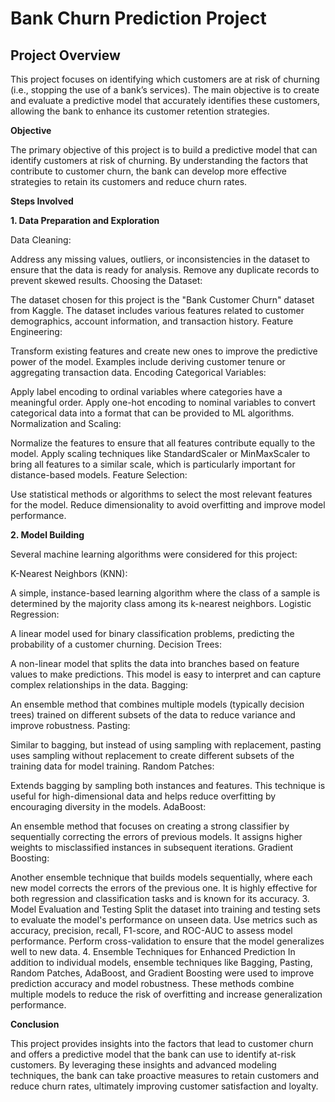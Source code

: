 # Bank Churn Prediction Project


## Project Overview

This project focuses on identifying which customers are at risk of churning (i.e., stopping the use of a bank’s services). The main objective is to create and evaluate a predictive model that accurately identifies these customers, allowing the bank to enhance its customer retention strategies.

**Objective**

The primary objective of this project is to build a predictive model that can identify customers at risk of churning. By understanding the factors that contribute to customer churn, the bank can develop more effective strategies to retain its customers and reduce churn rates.

**Steps Involved**

**1. Data Preparation and Exploration**

Data Cleaning:

Address any missing values, outliers, or inconsistencies in the dataset to ensure that the data is ready for analysis.
Remove any duplicate records to prevent skewed results.
Choosing the Dataset:

The dataset chosen for this project is the "Bank Customer Churn" dataset from Kaggle.
The dataset includes various features related to customer demographics, account information, and transaction history.
Feature Engineering:

Transform existing features and create new ones to improve the predictive power of the model.
Examples include deriving customer tenure or aggregating transaction data.
Encoding Categorical Variables:

Apply label encoding to ordinal variables where categories have a meaningful order.
Apply one-hot encoding to nominal variables to convert categorical data into a format that can be provided to ML algorithms.
Normalization and Scaling:

Normalize the features to ensure that all features contribute equally to the model.
Apply scaling techniques like StandardScaler or MinMaxScaler to bring all features to a similar scale, which is particularly important for distance-based models.
Feature Selection:

Use statistical methods or algorithms to select the most relevant features for the model.
Reduce dimensionality to avoid overfitting and improve model performance.


**2. Model Building**


Several machine learning algorithms were considered for this project:

K-Nearest Neighbors (KNN):

A simple, instance-based learning algorithm where the class of a sample is determined by the majority class among its k-nearest neighbors.
Logistic Regression:

A linear model used for binary classification problems, predicting the probability of a customer churning.
Decision Trees:

A non-linear model that splits the data into branches based on feature values to make predictions. This model is easy to interpret and can capture complex relationships in the data.
Bagging:

An ensemble method that combines multiple models (typically decision trees) trained on different subsets of the data to reduce variance and improve robustness.
Pasting:

Similar to bagging, but instead of using sampling with replacement, pasting uses sampling without replacement to create different subsets of the training data for model training.
Random Patches:

Extends bagging by sampling both instances and features. This technique is useful for high-dimensional data and helps reduce overfitting by encouraging diversity in the models.
AdaBoost:

An ensemble method that focuses on creating a strong classifier by sequentially correcting the errors of previous models. It assigns higher weights to misclassified instances in subsequent iterations.
Gradient Boosting:

Another ensemble technique that builds models sequentially, where each new model corrects the errors of the previous one. It is highly effective for both regression and classification tasks and is known for its accuracy.
3. Model Evaluation and Testing
Split the dataset into training and testing sets to evaluate the model's performance on unseen data.
Use metrics such as accuracy, precision, recall, F1-score, and ROC-AUC to assess model performance.
Perform cross-validation to ensure that the model generalizes well to new data.
4. Ensemble Techniques for Enhanced Prediction
In addition to individual models, ensemble techniques like Bagging, Pasting, Random Patches, AdaBoost, and Gradient Boosting were used to improve prediction accuracy and model robustness. These methods combine multiple models to reduce the risk of overfitting and increase generalization performance.



**Conclusion**

This project provides insights into the factors that lead to customer churn and offers a predictive model that the bank can use to identify at-risk customers. By leveraging these insights and advanced modeling techniques, the bank can take proactive measures to retain customers and reduce churn rates, ultimately improving customer satisfaction and loyalty.

